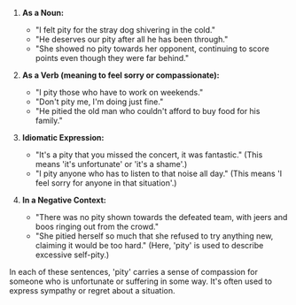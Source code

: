 1. **As a Noun:**
   - "I felt pity for the stray dog shivering in the cold."
   - "He deserves our pity after all he has been through."
   - "She showed no pity towards her opponent, continuing to score points even though they were far behind."

2. **As a Verb (meaning to feel sorry or compassionate):**
   - "I pity those who have to work on weekends."
   - "Don't pity me, I'm doing just fine."
   - "He pitied the old man who couldn't afford to buy food for his family."

3. **Idiomatic Expression:**
   - "It's a pity that you missed the concert, it was fantastic." (This means 'it's unfortunate' or 'it's a shame'.)
   - "I pity anyone who has to listen to that noise all day." (This means 'I feel sorry for anyone in that situation'.)

4. **In a Negative Context:**
   - "There was no pity shown towards the defeated team, with jeers and boos ringing out from the crowd."
   - "She pitied herself so much that she refused to try anything new, claiming it would be too hard." (Here, 'pity' is used to describe excessive self-pity.)

In each of these sentences, 'pity' carries a sense of compassion for someone who is unfortunate or suffering in some way. It's often used to express sympathy or regret about a situation.